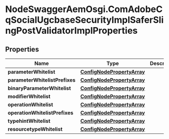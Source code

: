 # NodeSwaggerAemOsgi.ComAdobeCqSocialUgcbaseSecurityImplSaferSlingPostValidatorImplProperties

## Properties
Name | Type | Description | Notes
------------ | ------------- | ------------- | -------------
**parameterWhitelist** | [**ConfigNodePropertyArray**](ConfigNodePropertyArray.md) |  | [optional] 
**parameterWhitelistPrefixes** | [**ConfigNodePropertyArray**](ConfigNodePropertyArray.md) |  | [optional] 
**binaryParameterWhitelist** | [**ConfigNodePropertyArray**](ConfigNodePropertyArray.md) |  | [optional] 
**modifierWhitelist** | [**ConfigNodePropertyArray**](ConfigNodePropertyArray.md) |  | [optional] 
**operationWhitelist** | [**ConfigNodePropertyArray**](ConfigNodePropertyArray.md) |  | [optional] 
**operationWhitelistPrefixes** | [**ConfigNodePropertyArray**](ConfigNodePropertyArray.md) |  | [optional] 
**typehintWhitelist** | [**ConfigNodePropertyArray**](ConfigNodePropertyArray.md) |  | [optional] 
**resourcetypeWhitelist** | [**ConfigNodePropertyArray**](ConfigNodePropertyArray.md) |  | [optional] 


